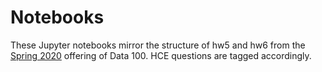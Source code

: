 # Notebooks

These Jupyter notebooks mirror the structure of hw5 and hw6 from the [Spring 2020](http://www.ds100.org/sp20/syllabus/) offering of Data 100. HCE questions are tagged accordingly.